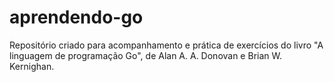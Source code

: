 # aprendendo-go

Repositório criado para acompanhamento e prática de exercícios do livro "A linguagem de programação Go", de Alan A. A. Donovan e Brian W. Kernighan.
